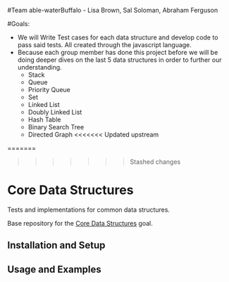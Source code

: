 #Team able-waterBuffalo -
Lisa Brown, Sal Soloman, Abraham Ferguson

#Goals:
- We will Write Test cases for each data structure and develop code to pass said tests.  All created through the javascript language.
- Because each group member has done this project before we will be doing deeper dives on the last 5 data structures in order to further our understanding.
  - Stack
  - Queue
  - Priority Queue
  - Set
  - Linked List
  - Doubly Linked List
  - Hash Table
  - Binary Search Tree
  - Directed Graph
<<<<<<< Updated upstream

=======
>>>>>>> Stashed changes
# Core Data Structures

Tests and implementations for common data structures.

Base repository for the [Core Data Structures](https://github.com/GuildCrafts/web-development-js/issues/128) goal.

## Installation and Setup

## Usage and Examples
